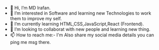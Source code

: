 - 👋 Hi, I’m MD Irafan.
- 👀 I’m interested in Software and learning new Technologies to work them to improve my self.  
- 🌱 I’m currently learning HTML,CSS,JavaScript,React (Frontend).
- 💞️ I’m looking to collaborat with new people and learning new thing. 
- 📫 How to reach me:- I'm Also share my social media details you can ping me msg there.

<!---
MDirafan/MDirafan is a ✨ special ✨ repository because its `README.md` (this file) appears on your GitHub profile.
You can click the Preview link to take a look at your changes.
--->
